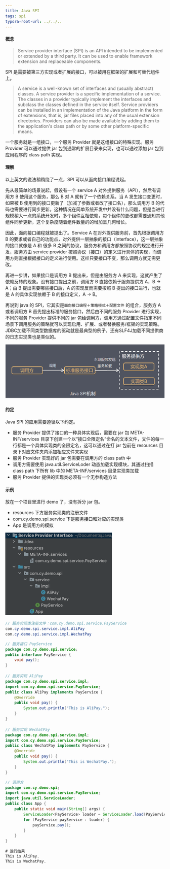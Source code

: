 ```yaml
---
title: Java SPI
tags: spi
typora-root-url: ../../..
---
```


#### 概念

>   Service provider interface (SPI) is an API intended to be implemented or extended by a third party. It can be used to enable framework extension and replaceable components.

SPI 是需要被第三方实现或者扩展的接口，可以被用在框架的扩展和可替代组件上。

>   A service is a well-known set of interfaces and (usually abstract) classes. A service provider is a specific implementation of a service. The classes in a provider typically implement the interfaces and subclass the classes defined in the service itself. Service providers can be installed in an implementation of the Java platform in the form of extensions, that is, jar files placed into any of the usual extension directories. Providers can also be made available by adding them to the application's class path or by some other platform-specific means.

一个服务就是一组接口，一个服务 Provider 就是这组接口的特殊实现。服务 Provider 可以通过提供 jar 包到通常的扩展目录来实现，也可以通过添加 jar 包到应用程序的 class path 实现。



#### 理解

以上英文的说法稍稍绕了一点，SPI 可以从面向接口编程说起。

先从最简单的场景说起，假设有一个 service A 对外提供服务（API），然后有调用方 B 使用这个服务，那么 B 对 A 就有了一个依赖关系。当 A 发生接口变更时，如果被 B 使用到的接口更新了（加减了参数或者改了接口名），那么调用方 B 的代码也需要进行同步更新。这种情况在简单系统开发中并没有什么问题，但是当进行规模稍大一点的系统开发时，多个组件互相依赖，每个组件的更改都需要通知其他组件同步更新，这个复杂度随着组件数量的的增加呈几何增长。

因此，面向接口编程就被提出了。Service A 在对外提供服务前，首先根据调用方 B 的要求或者自己的功能点，对外提供一层抽象的接口（interface），这一层抽象的接口就像是 A 和 很多 B 之间的协议，服务方和调用方都按照协议的规定进行开发，服务方由 service provider 按照协议（接口）的定义进行具体的实现，而调用方则直接根据接口的定义进行使用。这样只要接口不变，那么调用方就无需更改。

再进一步讲，如果接口是调用方 B 提出来，但是由服务方 A 来实现，这就产生了依赖反转的现象。没有接口提出之前，调用方 B 直接依赖于服务提供方 A，B -> A；由 B 提出需要哪些接口后，A 的实现反而需要按照 B 提出的接口进行，也就是 A 的具体实现依赖于 B 的接口定义，A -> B。

再说到 java 的 SPI，它其实是`面向接口编程＋策略模式＋配置文件` 的组合，服务方 A 或者调用方 B 首先提出标准的服务接口，然后由不同的服务 Provider 进行实现，不同的服务 Provider 提供不同的 jar 包给调用方，调用方通过配置文件指定不同场景下调用服务的策略就可以实现启用、扩展、或者替换服务/框架的实现策略。JDBC加载不同类型数据库的驱动就是最典型的例子，还有SLF4J加载不同提供商的日志实现类也是类似的。

![img](/images/spi.png)



#### 约定

Java SPI 的应用需要遵循以下约定。

-   服务 Provider 提供了接口的一种具体实现后，需要在 jar 包 META-INF/services 目录下创建一个以“接口全限定名”命名的文本文件，文件的每一行都是一个具体实现类的全限定名，这可以通过在打 jar 包前在 resources 目录下对应文件夹内添加相应文件来实现
-   服务 Provider 实现好的 jar 包需要在调用方的 class path 中
-   调用方需要使用 java.util.ServiceLoder 动态加载实现模块，其通过扫描 class path 下所有 lib 中的 META-INF/services 目录实现类加载
-   服务 Provider 提供的实现类必须有一个无参构造方法



#### 示例

放在一个项目里进行 demo 了，没有拆分 jar 包。

-   resources 下方服务实现类的注册文件
-   com.cy.demo.spi.service 下是服务接口和对应的实现类
-   App 是调用方的模拟

<img src="/images/spi-demo.png" style="zoom:50%;" />



```java
// 服务实现类注册文件：com.cy.demo.spi.service.PayService
com.cy.demo.spi.service.impl.AliPay
com.cy.demo.spi.service.impl.WechatPay
```



```java
// 服务接口 PayService
package com.cy.demo.spi.service;
public interface PayService {
    void pay();
}

// 服务实现 AliPay
package com.cy.demo.spi.service.impl;
import com.cy.demo.spi.service.PayService;
public class AliPay implements PayService {
    @Override
    public void pay() {
        System.out.println("This is AliPay.");
    }
}

// 服务实现 WechatPay
package com.cy.demo.spi.service.impl;
import com.cy.demo.spi.service.PayService;
public class WechatPay implements PayService {
    @Override
    public void pay() {
        System.out.println("This is WechatPay.");
    }
}
```



```java
// 调用方
package com.cy.demo.spi;
import com.cy.demo.spi.service.PayService;
import java.util.ServiceLoader;
public class App {
    public static void main(String[] args) {
        ServiceLoader<PayService> loader = ServiceLoader.load(PayService.class);
        for (PayService payService : loader) {
            payService.pay();
        }
    }
}
```



```shell
# 运行结果
This is AliPay.
This is WechatPay.
```

